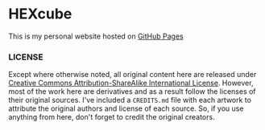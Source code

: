 HEXcube
=======
This is my personal website hosted on [GitHub Pages][github-pages]

### LICENSE
Except where otherwise noted, all original content here are released under
[Creative Commons Attribution-ShareAlike International License][CC-BY-SA].
However, most of the work here are derivatives and as a result follow the
licenses of their original sources. I've included a `CREDITS.md` file with
each artwork to attribute the original authors and license of each source. So,
if you use anything from here, don't forget to credit the original creators.


[github-pages]: https://pages.github.com "Github Pages homepage"
[CC-BY-SA]: https://creativecommons.org/licenses/by-sa/4.0/ "More info on CC BY-SA"
